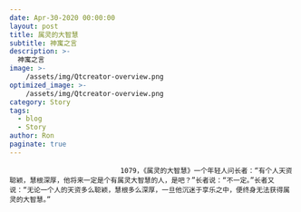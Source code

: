 ```yaml
---
date: Apr-30-2020 00:00:00
layout: post
title: 属灵的大智慧
subtitle: 神寓之言
description: >-
  神寓之言
image: >-
    /assets/img/Qtcreator-overview.png
optimized_image: >-
    /assets/img/Qtcreator-overview.png
category: Story
tags:
  - blog
  - Story
author: Ron
paginate: true
---
```


							　　1079，《属灵的大智慧》一个年轻人问长者：“有个人天资聪颖，慧根深厚，他将来一定是个有属灵大智慧的人，是吧？”长者说：“不一定。”长者又说：“无论一个人的天资多么聪颖，慧根多么深厚，一旦他沉迷于享乐之中，便终身无法获得属灵的大智慧。”
							
							
						
